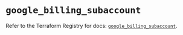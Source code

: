 # `google_billing_subaccount`

Refer to the Terraform Registry for docs: [`google_billing_subaccount`](https://registry.terraform.io/providers/hashicorp/google/6.35.0/docs/resources/billing_subaccount).
